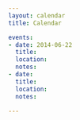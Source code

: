 ```yaml
---
layout: calendar
title: Calendar

events: 
- date: 2014-06-22
  title: 
  location:
  notes:
- date:
  title:
  location:
  notes:

---
```


